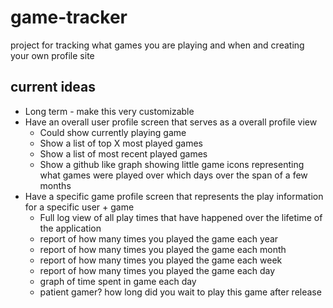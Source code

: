 # game-tracker
project for tracking what games you are playing and when and creating your own profile site

## current ideas
* Long term - make this very customizable
* Have an overall user profile screen that serves as a overall profile view
	* Could show currently playing game
	* Show a list of top X most played games
	* Show a list of most recent played games
	* Show a github like graph showing little game icons representing what games were played over which days over the span of a few months
* Have a specific game profile screen that represents the play information for a specific user + game
	* Full log view of all play times that have happened over the lifetime of the application
	* report of how many times you played the game each year
	* report of how many times you played the game each month
	* report of how many times you played the game each week
	* report of how many times you played the game each day
	* graph of time spent in game each day
	* patient gamer? how long did you wait to play this game after release
